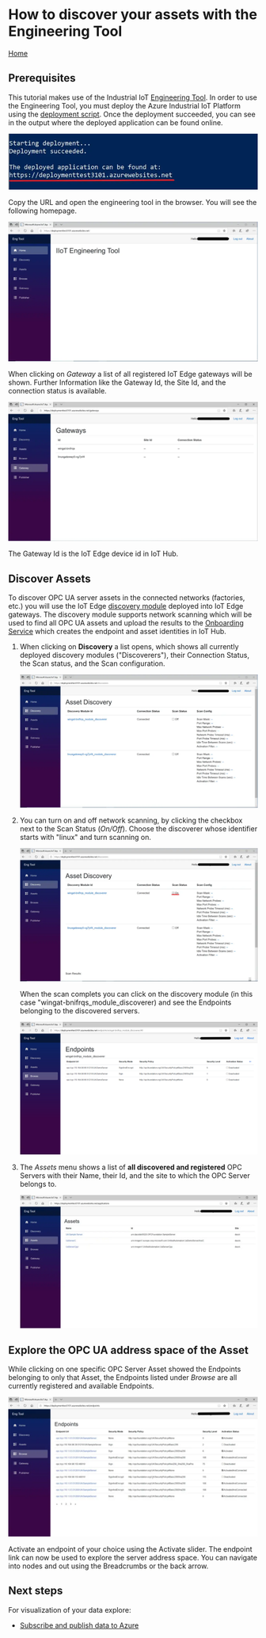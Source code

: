 # How to discover your assets with the Engineering Tool

[Home](readme.md)

## Prerequisites

This tutorial makes use of the Industrial IoT [Engineering Tool](../services/engineeringtool.md).  In order to use the Engineering Tool, you must deploy the Azure Industrial IoT Platform using the [deployment script](../deploy/howto-deploy-all-in-one.md). Once the deployment succeeded, you can see in the output where the deployed application can be found online.

![Deployed application](../media/deployed-application.png)

Copy the URL and open the engineering tool in the browser. You will see the following homepage.

![Home](../media/eng-tool-home.png)

When clicking on *Gateway* a list of all registered IoT Edge gateways will be shown. Further Information like the Gateway Id, the Site Id, and the connection status is available.  

![Gateway](../media/eng-tool-gateway.png)

The Gateway Id is the IoT Edge device id in IoT Hub.

## Discover Assets

To discover OPC UA server assets in the connected networks (factories, etc.) you will use the IoT Edge [discovery module](../modules/discovery.md) deployed into IoT Edge gateways.   The discovery module supports network scanning which will be used to find all OPC UA assets and upload the results to the [Onboarding Service](../services/onboarding.md) which creates the endpoint and asset identities in IoT Hub.

1. When clicking on **Discovery** a list opens, which shows all currently deployed discovery modules ("Discoverers"), their Connection Status, the Scan status, and the Scan configuration.

   ![Discovery](../media/eng-tool-discovery.png)

2. You can turn on and off network scanning, by clicking the checkbox next to the Scan Status (*On/Off*).  Choose the discoverer whose identifier starts with "linux" and turn scanning on.

   ![Scan on](../media/eng-tool-discovery-on.png)

   When the scan complets you can click on the discovery module (in this case "wingat-bnifrqs_module_discoverer) and see the Endpoints belonging to the discovered servers.

   ![Specific Endpoints](../media/eng-tool-discovery-endpoints.PNG)

3. The *Assets* menu shows a list of **all discovered and registered** OPC Servers with their Name, their Id, and the site to which the OPC Server belongs to.

   ![Assets](../media/eng-tool-assets.png)

## Explore the OPC UA address space of the Asset

While clicking on one specific OPC Server Asset showed the Endpoints belonging to only that Asset, the Endpoints listed under *Browse* are all currently registered and available Endpoints.

![Browse](../media/eng-tool-browse.png)

Activate an endpoint of your choice using the Activate slider.   The endpoint link can now be used to explore the server address space.  You can navigate into nodes and out using the Breadcrumbs or the back arrow.

## Next steps

For visualization of your data explore:

- [Subscribe and publish data to Azure](tut-publish-data.md)
